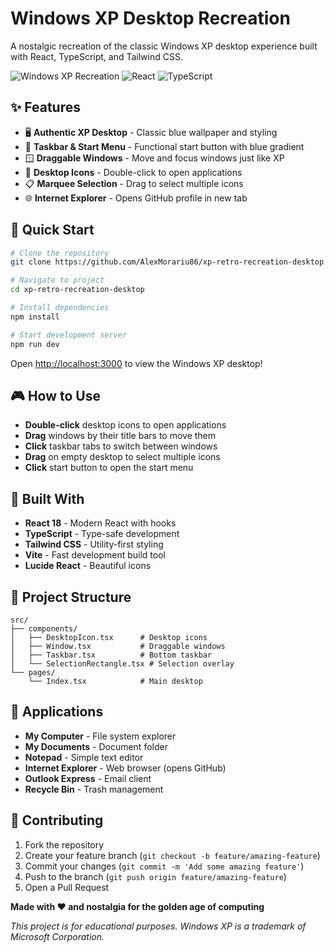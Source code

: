 # Windows XP Desktop Recreation

A nostalgic recreation of the classic Windows XP desktop experience built with React, TypeScript, and Tailwind CSS.

![Windows XP Recreation](https://img.shields.io/badge/Windows-XP-blue?style=flat-square&logo=windows)
![React](https://img.shields.io/badge/React-18-61DAFB?style=flat-square&logo=react)
![TypeScript](https://img.shields.io/badge/TypeScript-blue?style=flat-square&logo=typescript)

## ✨ Features

- 🖥️ **Authentic XP Desktop** - Classic blue wallpaper and styling
- 📱 **Taskbar & Start Menu** - Functional start button with blue gradient
- 🪟 **Draggable Windows** - Move and focus windows just like XP
- 🎯 **Desktop Icons** - Double-click to open applications
- 📋 **Marquee Selection** - Drag to select multiple icons
- 🌐 **Internet Explorer** - Opens GitHub profile in new tab

## 🚀 Quick Start

```bash
# Clone the repository
git clone https://github.com/AlexMorariu86/xp-retro-recreation-desktop.git

# Navigate to project
cd xp-retro-recreation-desktop

# Install dependencies
npm install

# Start development server
npm run dev
```

Open [http://localhost:3000](http://localhost:3000) to view the Windows XP desktop!

## 🎮 How to Use

- **Double-click** desktop icons to open applications
- **Drag** windows by their title bars to move them
- **Click** taskbar tabs to switch between windows
- **Drag** on empty desktop to select multiple icons
- **Click** start button to open the start menu

## 🔧 Built With

- **React 18** - Modern React with hooks
- **TypeScript** - Type-safe development
- **Tailwind CSS** - Utility-first styling
- **Vite** - Fast development build tool
- **Lucide React** - Beautiful icons

## 📂 Project Structure

```
src/
├── components/
│   ├── DesktopIcon.tsx      # Desktop icons
│   ├── Window.tsx           # Draggable windows
│   ├── Taskbar.tsx          # Bottom taskbar
│   └── SelectionRectangle.tsx # Selection overlay
└── pages/
    └── Index.tsx            # Main desktop
```

## 🎨 Applications

- **My Computer** - File system explorer
- **My Documents** - Document folder
- **Notepad** - Simple text editor
- **Internet Explorer** - Web browser (opens GitHub)
- **Outlook Express** - Email client
- **Recycle Bin** - Trash management

## 🤝 Contributing

1. Fork the repository
2. Create your feature branch (`git checkout -b feature/amazing-feature`)
3. Commit your changes (`git commit -m 'Add some amazing feature'`)
4. Push to the branch (`git push origin feature/amazing-feature`)
5. Open a Pull Request


**Made with ❤️ and nostalgia for the golden age of computing**

*This project is for educational purposes. Windows XP is a trademark of Microsoft Corporation.*